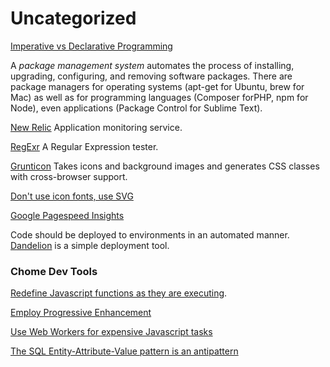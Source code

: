 Uncategorized
=

[Imperative vs Declarative Programming](http://latentflip.com/imperative-vs-declarative/)

A *package management system* automates the process of installing, upgrading, configuring,
and removing software packages. There are package managers for operating systems (apt-get
for Ubuntu, brew for Mac) as well as for programming languages (Composer forPHP, npm for Node),
even applications (Package Control for Sublime Text).

[New Relic](http://newrelic.com/) Application monitoring service.

[RegExr](http://www.regexr.com/) A Regular Expression tester.

[Grunticon](https://github.com/filamentgroup/grunticon) Takes icons and background images and generates CSS classes with cross-browser support.

[Don't use icon fonts, use SVG](http://css-tricks.com/icon-fonts-vs-svg/)

[Google Pagespeed Insights](https://developers.google.com/speed/pagespeed/insights/)

Code should be deployed to environments in an automated manner. [Dandelion](https://github.com/scttnlsn/dandelion) is a simple deployment tool.

### Chome Dev Tools

[Redefine Javascript functions as they are executing](https://www.youtube.com/watch?v=WQZio5DlSXM).

[Employ Progressive Enhancement](http://www.smashingmagazine.com/2009/04/22/progressive-enhancement-what-it-is-and-how-to-use-it/)

[Use Web Workers for expensive Javascript tasks](http://www.html5rocks.com/en/tutorials/workers/basics/)

[The SQL Entity-Attribute-Value pattern is an antipattern](http://mikesmithers.wordpress.com/2013/12/22/the-anti-pattern-eavil-database-design/)